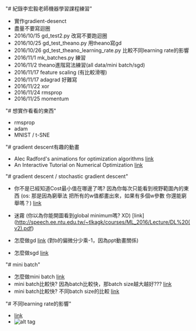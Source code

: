 "# 紀錄李宏毅老師機器學習課程練習"
* 實作gradient-desenct
* 盡量不要寫迴圈
* 2016/10/15  gd_test2.py 改寫不要跑迴圈
* 2016/10/25 gd_test_theano.py 用theano寫gd
* 2016/10/26 gd_test_theano_learning_rate.py 比較不同learning rate的影響
* 2016/11/1 mk_batches.py 練習
* 2016/11/2 theano進階寫法練習(all data/mini batch/sgd)
* 2016/11/17 feature scaling (有比較滑喔)
* 2016/11/17 adagrad 好難寫
* 2016/11/22 xor
* 2016/11/24 rmsprop
* 2016/11/25 momentum

"# 想實作看看的東西"
* rmsprop
* adam
* MNIST / t-SNE

"# gradient descent有趣的動畫
* Alec Radford's animations for optimization algorithms [link](http://www.denizyuret.com/2015/03/alec-radfords-animations-for.html)
* An Interactive Tutorial on Numerical Optimization [link](http://www.benfrederickson.com/numerical-optimization/)

"# gradient descent / stochastic gradient descent"
* 你不是已經知道Cost最小值在哪邊了嗎?  因為你每次只能看到視野範圍內的東西 (os: 那是因為窮舉法 把所有的w值都畫出來，如果有多個w參數 你還能窮舉嗎？) [link](http://speech.ee.ntu.edu.tw/~tlkagk/courses/MLDS_2015_2/Lecture/DNN%20(v4).pdf#page=47)
* 迷霧 (你以為你能開圖看到global minimum嗎? XD) [link] (http://speech.ee.ntu.edu.tw/~tlkagk/courses/ML_2016/Lecture/DL%20(v2).pdf)

* 怎麼做gd [link](http://speech.ee.ntu.edu.tw/~tlkagk/courses/ML_2016/Lecture/Regression%20(v6).pdf#page=10) (對b的偏微分少乘-1，因為ppt動畫關係)
* 怎麼做sgd [link](http://speech.ee.ntu.edu.tw/~tlkagk/courses/ML_2016/Lecture/Gradient%20Descent%20(v2).pdf#page=18)

"# mini batch"
* 怎麼做mini batch [link](http://stackoverflow.com/questions/38157972/how-to-implement-mini-batch-gradient-descent-in-python)
* mini batch比較快? 因為batch比較快，那batch size越大越好??? [link](http://speech.ee.ntu.edu.tw/~tlkagk/courses/ML_2016/Lecture/Keras.pdf#page=18)
* mini batch比較快? 不同batch size的比較 [link](http://speech.ee.ntu.edu.tw/~tlkagk/courses/MLDS_2015_2/Lecture/DNN%20(v4).pdf#page=66)

"# 不同learning rate的影響"
* [link](http://speech.ee.ntu.edu.tw/~tlkagk/courses/ML_2016/Lecture/Gradient%20Descent%20(v2).pdf#page=5)
* ![alt tag](http://cs231n.github.io/assets/nn3/learningrates.jpeg)


